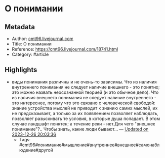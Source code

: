 # О понимании

## Metadata
- Author: [cmt96.livejournal.com]()
- Title: О понимании
- Reference: https://cmt96.livejournal.com/18741.html
- Category: #article

## Highlights
- виды понимания различны и не очень-то зависимы. Что из наличия внутреннего понимания не следует наличие внешнего - это понятно; это можно назвать неосознанной теорией (и это обычное дело). Что из наличия внешнего понимания не следует наличие внутреннего - это интереснее, потому что это связано с человеческой свободой: знание устройства мыслей не приводит к знанию самих мыслей, их не предсказывает, а только за их появлением позволяет наблюдать, позволяет разыскивать те условия, в которые душа попадает. В этом случае ландшафт понятен; а течение реки - нет.Для чего "внешнее понимание"?.. Чтобы знать, какие люди бывают… — [Updated on 2023-12-26 20:03:36](https://hyp.is/tX9Y8KQQEe6kKfvbcBn6NQ/cmt96.livejournal.com/18741.html)
   - Tags: #cmt96#понимание#мышление#внутреннее#внешнее#самонаблюдение#другой
